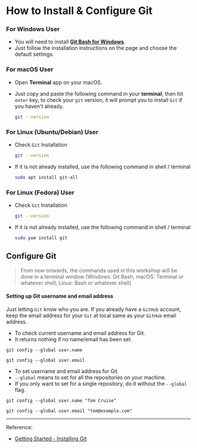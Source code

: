 # How to Install & Configure Git

### For Windows User

- You will need to install [**Git Bash for Windows**](https://git-scm.com/download/win).
- Just follow the installation instructions on the page and choose the default settings.

### For macOS User

- Open **Terminal** app on your macOS.
- Just copy and paste the following command in your **terminal**, then hit `enter` key, to check your `git` version, it will prompt you to install `Git` if you haven't already.

    ```bash
    git --version
    ```

### For Linux (Ubuntu/Debian) User

- Check `Git` Installation
    ```bash
    git --version
    ```
- If it is not already installed, use the following command in shell / terminal
    ```bash
    sudo apt install git-all
    ```

### For Linux (Fedora) User

- Check `Git` Installation
    ```bash
    git --version
    ```
- If it is not already installed, use the following command in shell / terminal
    ```bash
    sudo yum install git
    ```


## Configure Git

>From now onwards, the commands used in this workshop will be done in a terminal window (Windows: Git Bash, macOS: Terminal or whatever shell, Linux: Bash or whatever shell)

#### Setting up Git username and email address
Just letting `Git` know who you are. If you already have a `GitHub` account, keep the email address for your `Git` at local same as your `GitHub` email address.

- To check current username and email address for Git.
- It returns nothing if no name/email has been set.

```
git config --global user.name
```
```
git config --global user.email

```

- To set username and email address for Git.
- `--global` means to set for all the repositories on your machine.
- If you only want to set for a single repository, do it without the `--global` flag.

```
git config --global user.name "Tom Cruise"
```
```
git config --global user.email "tom@example.com"

```

---

Reference:
 - [Getting Started - Installing Git](https://git-scm.com/book/en/v2/Getting-Started-Installing-Git)
